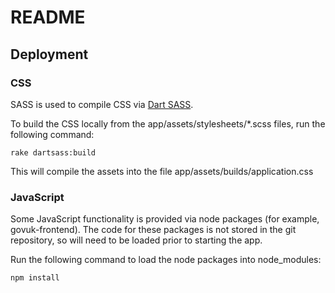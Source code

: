 # README

## Deployment

### CSS

SASS is used to compile CSS via [Dart SASS](https://sass-lang.com/dart-sass).

To build the CSS locally from the app/assets/stylesheets/*.scss files, run
the following command:

```
rake dartsass:build
```

This will compile the assets into the file app/assets/builds/application.css

### JavaScript

Some JavaScript functionality is provided via node packages (for example,
govuk-frontend). The code for these packages is not stored in the git
repository, so will need to be loaded prior to starting the app.

Run the following command to load the node packages into node_modules:

```
npm install
```
